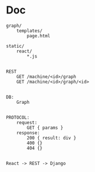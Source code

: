 # Doc
    
    graph/
        templates/
            page.html
            
    static/
        react/
            *.js


    REST
        GET /machine/<id>/graph
        GET /machine/<id>/graph/<id>

    
    DB:
        Graph


    PROTOCOL:
        request: 
            GET { params }
        response: 
            200 { result: div }
            400 {}
            404 {}
        

    React -> REST -> Django
    
    